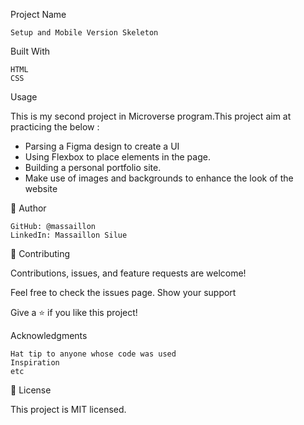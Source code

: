 Project Name

    Setup and Mobile Version Skeleton

Built With

    HTML
    CSS

Usage

This is my second project in Microverse program.This project aim at practicing the below :

- Parsing a Figma design to create a UI
- Using Flexbox to place elements in the page.
- Building a personal portfolio site.
- Make use of images and backgrounds to enhance the look of the website

👤 Author

    GitHub: @massaillon
    LinkedIn: Massaillon Silue
    
🤝 Contributing

Contributions, issues, and feature requests are welcome!

Feel free to check the issues page.
Show your support

Give a ⭐️ if you like this project!

Acknowledgments

    Hat tip to anyone whose code was used
    Inspiration
    etc

📝 License

This project is MIT licensed.


    
